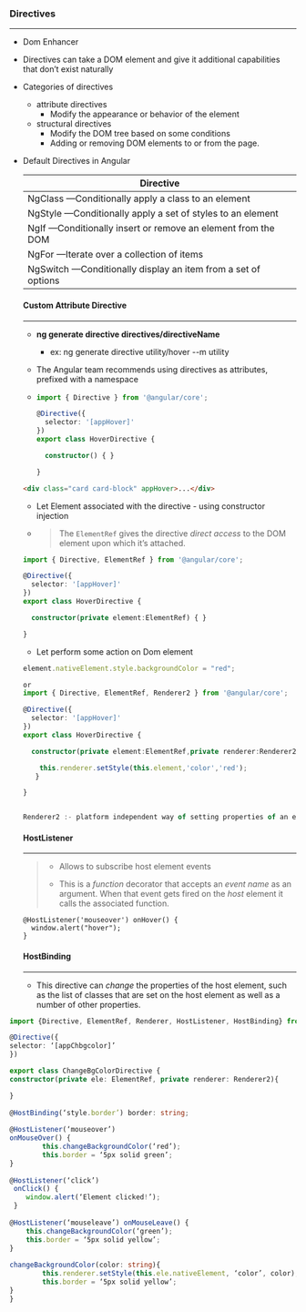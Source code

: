 ### Directives

___

- Dom Enhancer

- Directives can take a DOM element and give it additional capabilities that
  don’t exist naturally

- Categories of directives

  - attribute directives
    - Modify the appearance or behavior of the element
  - structural directives
    - Modify the DOM tree based on some conditions
    - Adding or removing DOM elements to or from the page.

- Default Directives in Angular

  | Directive                                                    |
  | ------------------------------------------------------------ |
  | NgClass —Conditionally apply a class to an element           |
  | NgStyle —Conditionally apply a set of styles to an element   |
  | NgIf —Conditionally insert or remove an element from the DOM |
  | NgFor —Iterate over a collection of items                    |
  | NgSwitch —Conditionally display an item from a set of options |

  

  #### Custom Attribute Directive

  ---

  - **ng generate directive directives/directiveName**

    - ex: ng generate directive utility/hover --m utility

  - The Angular team recommends using directives as attributes, prefixed with a namespace

  - ```typescript
    import { Directive } from '@angular/core';
    
    @Directive({
      selector: '[appHover]'
    })
    export class HoverDirective {
    
      constructor() { }
    
    }
    
    ```

    

  ```html
  <div class="card card-block" appHover>...</div>
  ```

  - Let Element associated with the directive - using constructor injection 

  - > The `ElementRef` gives the directive *direct access* to the DOM element upon which it’s attached.

  ```typescript
  import { Directive, ElementRef } from '@angular/core';
  
  @Directive({
    selector: '[appHover]'
  })
  export class HoverDirective {
  
    constructor(private element:ElementRef) { }
  
  }
  
  
  ```

  - Let perform some action on Dom element 

  

  ```typescript
  element.nativeElement.style.backgroundColor = "red";
  
  or
  import { Directive, ElementRef, Renderer2 } from '@angular/core';
  
  @Directive({
    selector: '[appHover]'
  })
  export class HoverDirective {
  
    constructor(private element:ElementRef,private renderer:Renderer2) {
  
      this.renderer.setStyle(this.element,'color','red');
     }
  
  }
  
  
  Renderer2 :- platform independent way of setting properties of an element
  ```

  

  #### HostListener

  ---

  > - Allows to subscribe host element  events
  >
  > - This is a *function* decorator that accepts an *event name* as an argument. When that event gets fired on the *host* element it calls the associated function.

  

  ```
  @HostListener('mouseover') onHover() {
    window.alert("hover");
  }
  ```

  

  #### HostBinding

  ---

  - This directive can *change* the properties of the host element, such as the list of classes that are set on the host element as well as a number of other properties.

  

  

```typescript
import {Directive, ElementRef, Renderer, HostListener, HostBinding} from ‘@angular/core’;

@Directive({
selector: ‘[appChbgcolor]’
})

export class ChangeBgColorDirective {
constructor(private ele: ElementRef, private renderer: Renderer2){

}
    
@HostBinding(‘style.border’) border: string;
    
@HostListener(‘mouseover’)
onMouseOver() {
    	this.changeBackgroundColor(‘red’);
		this.border = ‘5px solid green’;
}
    
@HostListener(‘click’)
 onClick() {
    window.alert(‘Element clicked!’);
 }
    
@HostListener(‘mouseleave’) onMouseLeave() {
    this.changeBackgroundColor(‘green’);
	this.border = ‘5px solid yellow’;
}
    
changeBackgroundColor(color: string){
		this.renderer.setStyle(this.ele.nativeElement, ‘color’, color);
	    this.border = ‘5px solid yellow’;
}
}


```

